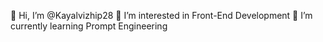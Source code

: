 👋 Hi, I’m @Kayalvizhip28
👀 I’m interested in Front-End Development
🌱 I’m currently learning Prompt Engineering

